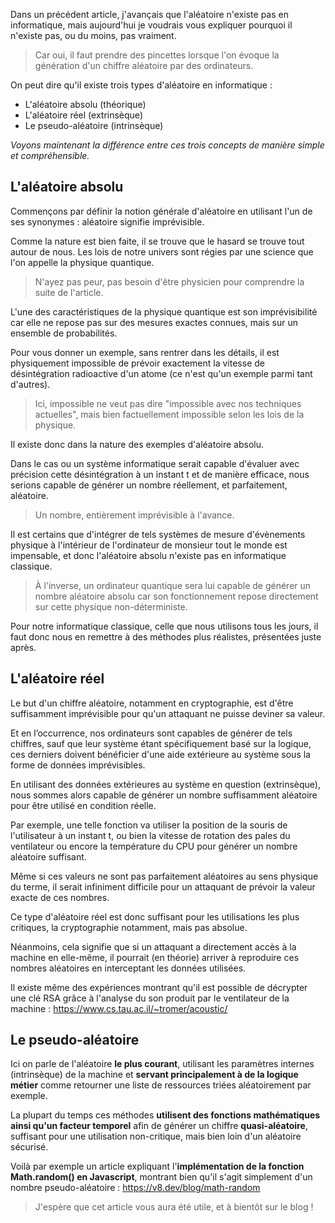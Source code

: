 Dans un précédent article, j'avançais que l'aléatoire n'existe pas en informatique, mais aujourd'hui je voudrais vous expliquer pourquoi il n'existe pas, ou du moins, pas vraiment.

> Car oui, il faut prendre des pincettes lorsque l'on évoque la génération d'un chiffre aléatoire par des ordinateurs.

On peut dire qu'il existe trois types d'aléatoire en informatique :
- L'aléatoire absolu (théorique)
- L'aléatoire réel (extrinsèque)
- Le pseudo-aléatoire (intrinsèque)

*Voyons maintenant la différence entre ces trois concepts de manière simple et compréhensible.*


## L'aléatoire absolu

Commençons par définir la notion générale d'aléatoire en utilisant l'un de ses synonymes : aléatoire signifie imprévisible.

Comme la nature est bien faite, il se trouve que le hasard se trouve tout autour de nous. Les lois de notre univers sont régies par une science que l'on appelle la physique quantique.

> N'ayez pas peur, pas besoin d'être physicien pour comprendre la suite de l'article.

L'une des caractéristiques de la physique quantique est son imprévisibilité car elle ne repose pas sur des mesures exactes connues, mais sur un ensemble de probabilités.

Pour vous donner un exemple, sans rentrer dans les détails, il est physiquement impossible de prévoir exactement la vitesse de désintégration radioactive d'un atome (ce n'est qu'un exemple parmi tant d'autres).

> Ici, impossible ne veut pas dire "impossible avec nos techniques actuelles", mais bien factuellement impossible selon les lois de la physique.

Il existe donc dans la nature des exemples d'aléatoire absolu.

Dans le cas ou un système informatique serait capable d'évaluer avec précision cette désintégration à un instant t et de manière efficace, nous serions capable de générer un nombre réellement, et parfaitement, aléatoire.

> Un nombre, entièrement imprévisible à l'avance.

Il est certains que d'intégrer de tels systèmes de mesure d'évènements physique à l'intérieur de l'ordinateur de monsieur tout le monde est impensable, et donc l'aléatoire absolu n'existe pas en informatique classique.

> À l'inverse, un ordinateur quantique sera lui capable de générer un nombre aléatoire absolu car son fonctionnement repose directement sur cette physique non-déterministe.

Pour notre informatique classique, celle que nous utilisons tous les jours, il faut donc nous en remettre à des méthodes plus réalistes, présentées juste après.


## L'aléatoire réel

Le but d'un chiffre aléatoire, notamment en cryptographie, est d'être suffisamment imprévisible pour qu'un attaquant ne puisse deviner sa valeur.

Et en l’occurrence, nos ordinateurs sont capables de générer de tels chiffres, sauf que leur système étant spécifiquement basé sur la logique, ces derniers doivent bénéficier d'une aide extérieure au système sous la forme de données imprévisibles.

En utilisant des données extérieures au système en question (extrinsèque), nous sommes alors capable de générer un nombre suffisamment aléatoire pour être utilisé en condition réelle.

Par exemple, une telle fonction va utiliser la position de la souris de l'utilisateur à un instant t, ou bien la vitesse de rotation des pales du ventilateur ou encore la température du CPU pour générer un nombre aléatoire suffisant.

Même si ces valeurs ne sont pas parfaitement aléatoires au sens physique du terme, il serait infiniment difficile pour un attaquant de prévoir la valeur exacte de ces nombres.

Ce type d'aléatoire réel est donc suffisant pour les utilisations les plus critiques, la cryptographie notamment, mais pas absolue.

Néanmoins, cela signifie que si un attaquant a directement accès à la machine en elle-même, il pourrait (en théorie) arriver à reproduire ces nombres aléatoires en interceptant les données utilisées.

Il existe même des expériences montrant qu'il est possible de décrypter une clé RSA grâce à l'analyse du son produit par le ventilateur de la machine : https://www.cs.tau.ac.il/~tromer/acoustic/


## Le pseudo-aléatoire

Ici on parle de l'aléatoire **le plus courant**, utilisant les paramètres internes (intrinsèque) de la machine et **servant principalement à de la logique métier** comme retourner une liste de ressources triées aléatoirement par exemple.

La plupart du temps ces méthodes **utilisent des fonctions mathématiques ainsi qu'un facteur temporel** afin de générer un chiffre **quasi-aléatoire**, suffisant pour une utilisation non-critique, mais bien loin d'un aléatoire sécurisé.

Voilà par exemple un article expliquant l'**implémentation de la fonction Math.random() en Javascript**, montrant bien qu'il s'agit simplement d'un nombre pseudo-aléatoire : https://v8.dev/blog/math-random

> J'espère que cet article vous aura été utile, et à bientôt sur le blog !